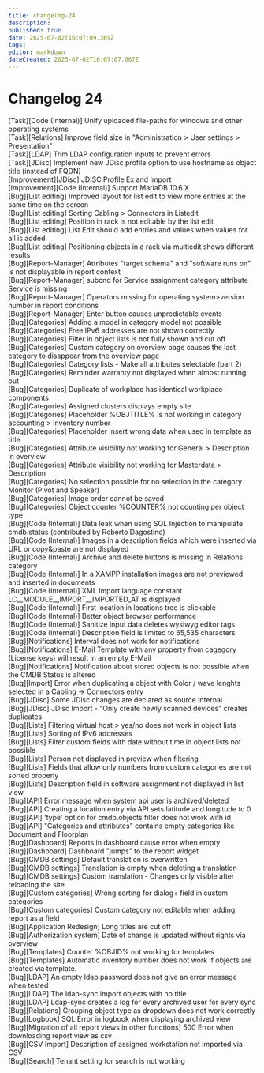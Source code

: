 ```yaml
---
title: changelog-24
description: 
published: true
date: 2025-07-02T16:07:09.369Z
tags: 
editor: markdown
dateCreated: 2025-07-02T16:07:07.067Z
---
```


# Changelog 24
<!-- cSpell:disable -->
<!-- markdownlint-disable MD052 -->
[Task][Code (Internal)]                                 Unify uploaded file-paths for windows and other operating systems<br>
[Task][Relations]                                       Improve field size in "Administration > User settings > Presentation"<br>
[Task][LDAP]                                            Trim LDAP configuration inputs to prevent errors<br>
[Task][JDisc]                                           Implement new JDisc profile option to use hostname as object title (instead of FQDN)<br>
[Improvement][JDisc]                                    JDISC Profile Ex and Import<br>
[Improvement][Code (Internal)]                          Support MariaDB 10.6.X<br>
[Bug][List editing]                                     Improved layout for list edit to view more entries at the same time on the screen<br>
[Bug][List editing]                                     Sorting Cabling > Connectors in Listedit<br>
[Bug][List editing]                                     Position in rack is not editable by the list edit<br>
[Bug][List editing]                                     List Edit should add entries and values when values for all is added<br>
[Bug][List editing]                                     Positioning objects in a rack via multiedit shows different results<br>
[Bug][Report-Manager]                                   Attributes "target schema" and "software runs on" is not displayable in report context<br>
[Bug][Report-Manager]                                   subcnd for Service assignment category attribute Service is missing<br>
[Bug][Report-Manager]                                   Operators missing for operating system>version number in report conditions<br>
[Bug][Report-Manager]                                   Enter button causes unpredictable events<br>
[Bug][Categories]                                       Adding a model in category model not possible<br>
[Bug][Categories]                                       Free IPv6 addresses are not shown correctly<br>
[Bug][Categories]                                       Filter in object lists is not fully shown and cut off<br>
[Bug][Categories]                                       Custom category on overview page causes the last category to disappear from the overview page<br>
[Bug][Categories]                                       Category lists - Make all attributes selectable (part 2)<br>
[Bug][Categories]                                       Reminder warranty not displayed when almost running out<br>
[Bug][Categories]                                       Duplicate of workplace has identical workplace components<br>
[Bug][Categories]                                       Assigned clusters displays empty site<br>
[Bug][Categories]                                       Placeholder %OBJTITLE% is not working in category accounting > Inventory number<br>
[Bug][Categories]                                       Placeholder insert wrong data when used in template as title<br>
[Bug][Categories]                                       Attribute visibility not working for General > Description in overview<br>
[Bug][Categories]                                       Attribute visibility not working for Masterdata > Description<br>
[Bug][Categories]                                       No selection possible for no selection in the category Monitor (Pivot and Speaker)<br>
[Bug][Categories]                                       Image order cannot be saved<br>
[Bug][Categories]                                       Object counter %COUNTER% not counting per object type<br>
[Bug][Code (Internal)]                                  Data leak when using SQL Injection to manipulate cmdb.status (contributed by Roberto Dagostino)<br>
[Bug][Code (Internal)]                                  Images in a description fields which were inserted via URL or copy&paste are not displayed<br>
[Bug][Code (Internal)]                                  Archive and delete buttons is missing in Relations category<br>
[Bug][Code (Internal)]                                  In a XAMPP installation images are not previewed and inserted in documents<br>
[Bug][Code (Internal)]                                  XML Import language constant LC__MODULE__IMPORT__IMPORTED_AT is displayed<br>
[Bug][Code (Internal)]                                  First location in locations tree is clickable<br>
[Bug][Code (Internal)]                                  Better object browser performance<br>
[Bug][Code (Internal)]                                  Sanitize input data deletes wysiwyg editor tags<br>
[Bug][Code (Internal)]                                  Description field is limited to 65,535 characters<br>
[Bug][Notifications]                                    Interval does not work for notifications<br>
[Bug][Notifications]                                    E-Mail Template with any property from cagegory (License keys) will result in an empty E-Mail<br>
[Bug][Notifications]                                    Notification about stored objects is not possible when the CMDB Status is altered<br>
[Bug][Import]                                           Error when duplicating a object with Color / wave lenghts selected in a Cabling -> Connectors entry<br>
[Bug][JDisc]                                            Some JDisc changes are declared as source internal<br>
[Bug][JDisc]                                            JDisc Import - "Only create newly scanned devices" creates duplicates<br>
[Bug][Lists]                                            Filtering virtual host > yes/no does not work in object lists<br>
[Bug][Lists]                                            Sorting of IPv6 addresses<br>
[Bug][Lists]                                            Filter custom fields with date without time in object lists not possible<br>
[Bug][Lists]                                            Person not displayed in preview when filtering<br>
[Bug][Lists]                                            Fields that allow only numbers from custom categories are not sorted properly<br>
[Bug][Lists]                                            Description field in software assignment not displayed in list view<br>
[Bug][API]                                              Error message when system api user is archived/deleted<br>
[Bug][API]                                              Creating a location entry via API sets latitude and longitude to 0<br>
[Bug][API]                                              'type' option for cmdb.objects filter does not work with id<br>
[Bug][API]                                              "Categories and attributes" contains empty categories like Document and Floorplan<br>
[Bug][Dashboard]                                        Reports in dashboard cause error when empty<br>
[Bug][Dashboard]                                        Dashboard "jumps" to the report widget<br>
[Bug][CMDB settings]                                    Default translation is overwritten<br>
[Bug][CMDB settings]                                    Translation is empty when deleting a translation<br>
[Bug][CMDB settings]                                    Custom translation - Changes only visible after reloading the site<br>
[Bug][Custom categories]                                Wrong sorting for dialog+ field in custom categories<br>
[Bug][Custom categories]                                Custom category not editable when adding report as a field<br>
[Bug][Application Redesign]                             Long titles are cut off<br>
[Bug][Authorization system]                             Date of change is updated without rights via overview<br>
[Bug][Templates]                                        Counter %OBJID% not working for templates<br>
[Bug][Templates]                                        Automatic inventory number does not work if objects are created via template.<br>
[Bug][LDAP]                                             An empty ldap password does not give an error message when tested<br>
[Bug][LDAP]                                             The ldap-sync import objects with no title<br>
[Bug][LDAP]                                             Ldap-sync creates a log for every archived user for every sync<br>
[Bug][Relations]                                        Grouping object type as dropdown does not work correctly<br>
[Bug][Logbook]                                          SQL Error in logbook when displaying archived view<br>
[Bug][Migration of all report views in other functions] 500 Error when downloading report view as csv<br>
[Bug][CSV Import]                                       Description of assigned workstation not imported via CSV<br>
[Bug][Search]                                           Tenant setting for search is not working
